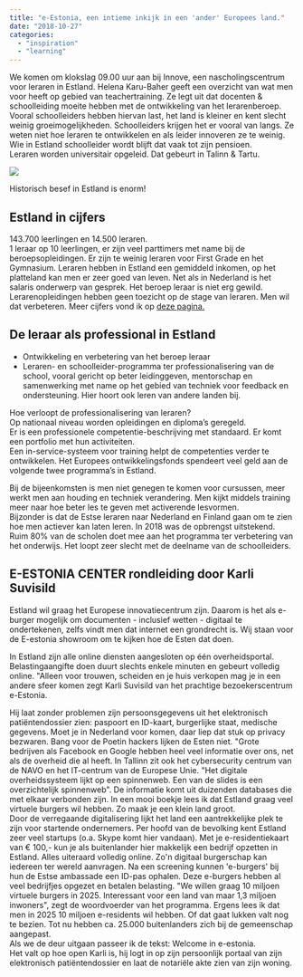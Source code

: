 ```yaml
---
title: "e-Estonia, een intieme inkijk in een 'ander' Europees land."
date: "2018-10-27"
categories: 
  - "inspiration"
  - "learning"
---
```


We komen om klokslag 09.00 uur aan bij Innove, een nascholingscentrum voor leraren in Estland. Helena Karu-Baher geeft een overzicht van wat men voor heeft op gebied van teachertraining. Ze legt uit dat docenten & schoolleiding moeite hebben met de ontwikkeling van het lerarenberoep. Vooral schoolleiders hebben hiervan last, het land is kleiner en kent slecht weinig groeimogelijkheden. Schoolleiders krijgen het er vooral van langs. Ze weten niet hoe leraren te ontwikkelen en als leider innoveren ze te weinig. Wie in Estland schoolleider wordt blijft dat vaak tot zijn pensioen.  
Leraren worden universitair opgeleid. Dat gebeurt in Talinn & Tartu.

![](https://lh3.googleusercontent.com/sykNJhTEEnkImw1hSQxq4RhX-V9uSbKIrP8eAEfiTveAC3lQFiuSquVZhMTQcMAKw58fgproQhTrZYDIRlqqDPzZIH7f6TJQee0ncAq25WyfCKdlHvCwwrlUmCelKqKAjudHjU_k)

Historisch besef in Estland is enorm! 

## Estland in cijfers 

143.700 leerlingen en 14.500 leraren.  
1 leraar op 10 leerlingen, er zijn veel parttimers met name bij de beroepsopleidingen. Er zijn te weinig leraren voor First Grade en het Gymnasium. Leraren hebben in Estland een gemiddeld inkomen, op het platteland kan men er zeer goed van leven. Net als in Nederland is het salaris onderwerp van gesprek. Het beroep leraar is niet erg gewild. Lerarenopleidingen hebben geen toezicht op de stage van leraren. Men wil dat verbeteren. Meer cijfers vond ik op [deze pagina.](http://www.haridussilm.ee)

## De leraar als professional in Estland

- Ontwikkeling en verbetering van het beroep leraar
- Leraren- en schoolleider-programma ter professionalisering van de school, vooral gericht op beter leidinggeven, mentorschap en samenwerking met name op het gebied van techniek voor feedback en ondersteuning. Hier hoort ook leren van andere landen bij.

Hoe verloopt de professionalisering van leraren?  
Op nationaal niveau worden opleidingen en diploma’s geregeld.  
Er is een professionele competentie-beschrijving met standaard. Er komt een portfolio met hun activiteiten.  
Een in-service-systeem voor training helpt de competenties verder te ontwikkelen. Het Europees ontwikkelingsfonds spendeert veel geld aan de volgende twee programma’s in Estland.

Bij de bijeenkomsten is men niet genegen te komen voor cursussen, meer werkt men aan houding en techniek verandering. Men kijkt middels training meer naar hoe beter les te geven met activerende lesvormen.  
Bijzonder is dat de Estse leraren naar Nederland en Finland gaan om te zien hoe men actiever kan laten leren. In 2018 was de opbrengst uitstekend. Ruim 80% van de scholen doet mee aan het programma ter verbetering van het onderwijs. Het loopt zeer slecht met de deelname van de schoolleiders.

## E-ESTONIA CENTER rondleiding door Karli Suvisild

Estland wil graag het Europese innovatiecentrum zijn. Daarom is het als e-burger mogelijk om documenten - inclusief wetten - digitaal te ondertekenen, zelfs vindt men dat internet een grondrecht is. Wij staan voor de E-estonia showroom om te kijken hoe de Esten dat doen.

In Estland zijn alle online diensten aangesloten op één overheidsportal. Belastingaangifte doen duurt slechts enkele minuten en gebeurt volledig online. "Alleen voor trouwen, scheiden en je huis verkopen mag je in een andere sfeer komen zegt Karli Suvisild van het prachtige bezoekerscentrum e-Estonia.

Hij laat zonder problemen zijn persoonsgegevens uit het elektronisch patiëntendossier zien: paspoort en ID-kaart, burgerlijke staat, medische gegevens. Moet je in Nederland voor komen, daar liep dat stuk op privacy bezwaren. Bang voor de Poetin hackers lijken de Esten niet. "Grote bedrijven als Facebook en Google hebben heel veel informatie over ons, net als de overheid die al heeft. In Tallinn zit ook het cybersecurity centrum van de NAVO en het IT-centrum van de Europese Unie. "Het digitale overheidssysteem lijkt op een spinnenweb. Een van de slides is een overzichtelijk spinnenweb". De informatie komt uit duizenden databases die met elkaar verbonden zijn. In een mooi boekje lees ik dat Estland graag veel virtuele burgers wil hebben. Zo maak je een klein land groot.  
Door de verregaande digitalisering lijkt het land een aantrekkelijke plek te zijn voor startende ondernemers. Per hoofd van de bevolking kent Estland zeer veel startups (o.a. Skype komt hier vandaan). Met je e-residentiekaart van € 100,- kun je als buitenlander hier makkelijk een bedrijf opzetten in Estland. Alles uiteraard volledig online. Zo'n digitaal burgerschap kan iedereen ter wereld aanvragen. Na een screening kunnen 'e-burgers' bij hun de Estse ambassade een ID-pas ophalen. Deze e-burgers hebben al veel bedrijfjes opgezet en betalen belasting. "We willen graag 10 miljoen virtuele burgers in 2025. Interessant voor een land van maar 1,3 miljoen inwoners", zegt de woordvoerder van het programma. Ergens lees ik dat men in 2025 10 miljoen e-residents wil hebben. Of dat gaat lukken valt nog te bezien. Tot nu hebben ca. 25.000 buitenlanders zich bij de gemeenschap aangepast.  
Als we de deur uitgaan passeer ik de tekst: Welcome in e-estonia.  
Het valt op hoe open Karli is, hij logt in op zijn persoonlijk portaal van zijn elektronisch patiëntendossier en laat de notariële akte zien van zijn woning.
